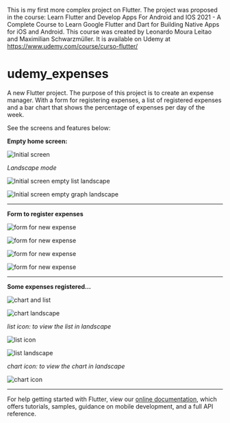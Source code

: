 This is my first more complex project on Flutter.
The project was proposed in the course: Learn Flutter and Develop Apps For Android and IOS 2021 -
A Complete Course to Learn Google Flutter and Dart for Building Native Apps for iOS and Android.
This course was created by Leonardo Moura Leitao and Maximilian Schwarzmüller.
It is available on Udemy at https://www.udemy.com/course/curso-flutter/

# udemy_expenses

A new Flutter project.
The purpose of this project is to create an expense manager. With a form for registering expenses, a list of registered expenses and a bar chart that shows the percentage of expenses per day of the week.

See the screens and features below:

**Empty home screen:**

![Initial screen](assets/images/img_1.png)

_Landscape mode_

![Initial screen empty list landscape](assets/images/img_2.png)

![Initial screen empty graph landscape](assets/images/img_3.png)

---

**Form to register expenses**

![form for new expense](assets/images/img_4.png)

![form for new expense](assets/images/img_5.png)

![form for new expense](assets/images/img_6.png)

![form for new expense](assets/images/img_7.png)

---

**Some expenses registered...**

![chart and list](assets/images/img_8.png)

![chart landscape](assets/images/img_9.png)

_list icon: to view the list in landscape_

![list icon](assets/images/img_list.png)

![list landscape](assets/images/img_10.png)

_chart icon: to view the chart in landscape_

![chart icon](assets/images/img_graph.png)

---

For help getting started with Flutter, view our
[online documentation](https://flutter.dev/docs), which offers tutorials,
samples, guidance on mobile development, and a full API reference.
